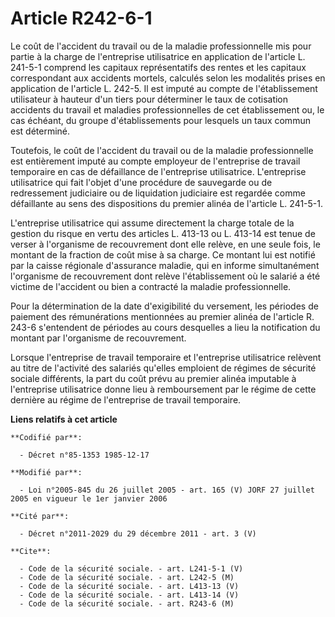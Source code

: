 # Article R242-6-1

Le coût de l'accident du travail ou de la maladie professionnelle mis pour partie à la charge de l'entreprise utilisatrice en
application de l'article L. 241-5-1 comprend les capitaux représentatifs des rentes et les capitaux correspondant aux
accidents mortels, calculés selon les modalités prises en application de l'article L. 242-5. Il est imputé au compte de
l'établissement utilisateur à hauteur d'un tiers pour déterminer le taux de cotisation accidents du travail et maladies
professionnelles de cet établissement ou, le cas échéant, du groupe d'établissements pour lesquels un taux commun est
déterminé.

Toutefois, le coût de l'accident du travail ou de la maladie professionnelle est entièrement imputé au compte employeur de
l'entreprise de travail temporaire en cas de défaillance de l'entreprise utilisatrice. L'entreprise utilisatrice qui fait
l'objet d'une procédure de sauvegarde ou de redressement judiciaire ou de liquidation judiciaire est regardée comme
défaillante au sens des dispositions du premier alinéa de l'article L. 241-5-1.

L'entreprise utilisatrice qui assume directement la charge totale de la gestion du risque en vertu des articles L. 413-13 ou
L. 413-14 est tenue de verser à l'organisme de recouvrement dont elle relève, en une seule fois, le montant de la fraction de
coût mise à sa charge. Ce montant lui est notifié par la caisse régionale d'assurance maladie, qui en informe simultanément
l'organisme de recouvrement dont relève l'établissement où le salarié a été victime de l'accident ou bien a contracté la
maladie professionnelle.

Pour la détermination de la date d'exigibilité du versement, les périodes de paiement des rémunérations mentionnées au
premier alinéa de l'article R. 243-6 s'entendent de périodes au cours desquelles a lieu la notification du montant par
l'organisme de recouvrement.

Lorsque l'entreprise de travail temporaire et l'entreprise utilisatrice relèvent au titre de l'activité des salariés qu'elles
emploient de régimes de sécurité sociale différents, la part du coût prévu au premier alinéa imputable à l'entreprise
utilisatrice donne lieu à remboursement par le régime de cette dernière au régime de l'entreprise de travail temporaire.

**Liens relatifs à cet article**

	**Codifié par**:

	  - Décret n°85-1353 1985-12-17

	**Modifié par**:

	  - Loi n°2005-845 du 26 juillet 2005 - art. 165 (V) JORF 27 juillet 2005 en vigueur le 1er janvier 2006

	**Cité par**:

	  - Décret n°2011-2029 du 29 décembre 2011 - art. 3 (V)

	**Cite**:

	  - Code de la sécurité sociale. - art. L241-5-1 (V)
	  - Code de la sécurité sociale. - art. L242-5 (M)
	  - Code de la sécurité sociale. - art. L413-13 (V)
	  - Code de la sécurité sociale. - art. L413-14 (V)
	  - Code de la sécurité sociale. - art. R243-6 (M)
